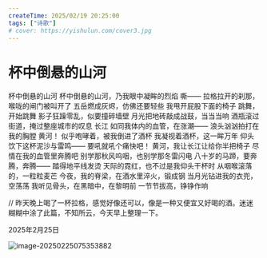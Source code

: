 ```yaml
---
createTime: 2025/02/19 20:25:00
tags: ["诗歌"]
# cover: https://yishulun.com/cover3.jpg
---
```

# 杯中倒悬的山河



杯中倒悬的山河
杯中倒悬的山河，乃我眼中凝眸的烈焰
嘶——
拉格拉开的刹那，喉咙的闸门被叫开了
五岳燃成灰烬，仿佛还要轻些
我甩开屁股下面的椅子
跳舞，开始跳舞
影子狂躁零乱，似要撞碎墙壁
月光把地砖敲成战鼓，当当当响
酒瓶滚过街道，掩过整座城市的叹息
长江
如同我体内的血管，在涨潮——
浪头汹汹拍打在我的胸膛
黄河！
似乎咆哮着，被我倒进了酒杯
我凝视着酒杯，这一眸万年
仰头饮下这杯泥沙与雷鸣——
要吼就吼个痛快吧！
黄河，我让长江让给你半把椅子
尽情在我的血管里奔腾吧
别学那秋风呜咽，也别学那冬雷闪电
八十岁的马蹄，要奔腾，奔腾——
踏得地平线发烫
天际的霓红，也不过是我仰头干杯时
从咽喉滚落的，一粒粒麦芒
今夜，我的脊梁，在酒水里淬火，锻成钢
当月光钻进我的衣兜，空荡荡
我听见骨头，在黑暗中，在黎明前
一节节拔高，铮铮作响



// 昨天晚上喝了一杯拉格，感觉好像还可以，像是一种又便宜又好喝的酒。迷迷糊糊中涂了此篇，不知所云，今天早上整理一下。



2025年2月25日



![image-20250225075353882](assets/image-20250225075353882.png)
